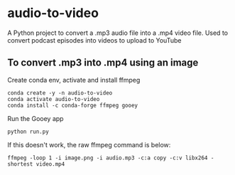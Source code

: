 # audio-to-video

A Python project to convert a .mp3 audio file into a .mp4 video file. Used to convert podcast episodes into videos to upload to YouTube 

## To convert .mp3 into .mp4 using an image

Create conda env, activate and install ffmpeg

```text
conda create -y -n audio-to-video
conda activate audio-to-video
conda install -c conda-forge ffmpeg gooey
```

Run the Gooey app

```text
python run.py
```

If this doesn't work, the raw ffmpeg command is below:

```text
ffmpeg -loop 1 -i image.png -i audio.mp3 -c:a copy -c:v libx264 -shortest video.mp4
```
